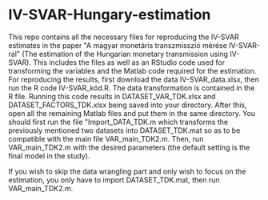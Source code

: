 # IV-SVAR-Hungary-estimation
This repo contains all the necessary files for reproducing the IV-SVAR estimates in the paper 
"A magyar monetáris transzmisszió mérése IV-SVAR-ral" (The estimation of the Hungarian 
monetary transmission using IV-SVAR). This includes the files as well as an RStudio 
code used for transforming the variables and the Matlab code required for the estimation.
For reproducing the results, first download the data IV-SVAR_data.xlsx, then run the R code
IV-SVAR_kód.R. The data transformation is contained in the R file. Running this code results
in DATASET_VAR_TDK.xlsx and DATASET_FACTORS_TDK.xlsx being saved into your directory. After 
this, open all the remaining Matlab files and put them in the same directory. You should first 
run the file "Import_DATA_TDK.m which transforms the previously mentioned two datasets into
DATASET_TDK.mat so as to be compatible with the main file VAR_main_TDK2.m. Then, run VAR_main_TDK2.m
with the desired parameters (the default setting is the final model in the study). 

If you wish to skip the data wrangling part and only wish to focus on the estimation, you only
have to import DATASET_TDK.mat, then run VAR_main_TDK2.m.
